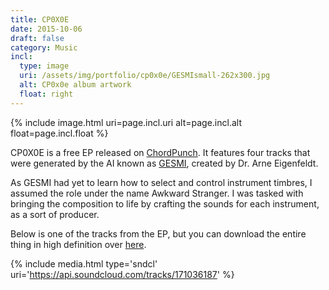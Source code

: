 ```yaml
---
title: CP0X0E
date: 2015-10-06
draft: false
category: Music
incl:
  type: image
  uri: /assets/img/portfolio/cp0x0e/GESMIsmall-262x300.jpg
  alt: CP0x0e album artwork
  float: right
---
```


{%
    include image.html
    uri=page.incl.uri
    alt=page.incl.alt
    float=page.incl.float
%}

CP0X0E is a free EP released on [ChordPunch](http://chordpunch.com/). It features four tracks that were generated by the AI known as [GESMI](https://aeigenfeldt.wordpress.com/works/music-by-machine-for-dancing/), created by Dr. Arne Eigenfeldt.

As GESMI had yet to learn how to select and control instrument timbres, I assumed the role under the name Awkward Stranger. I was tasked with bringing the composition to life by crafting the sounds for each instrument, as a sort of producer.

Below is one of the tracks from the EP, but you can download the entire thing in high definition over [here](http://chordpunch.com/cp0x0e/).


{% include media.html type='sndcl' uri='https://api.soundcloud.com/tracks/171036187' %}
